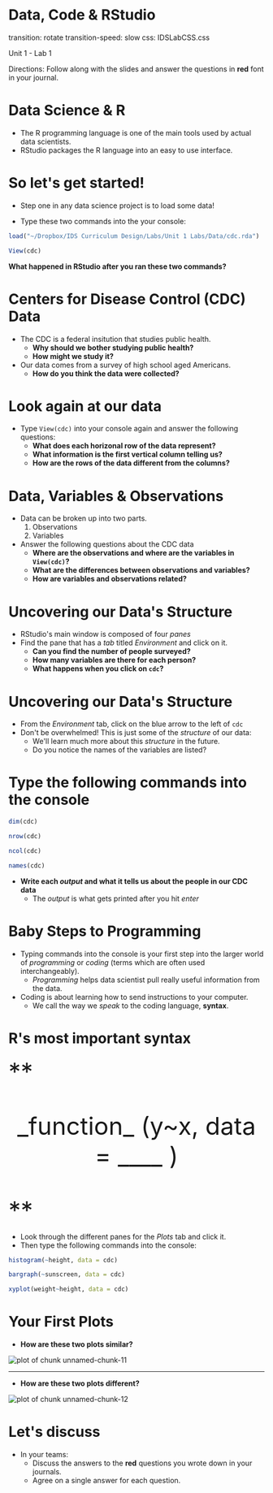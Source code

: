 Data, Code & RStudio
====================
transition: rotate
transition-speed: slow
css: IDSLabCSS.css 

Unit 1 - Lab 1  

Directions: Follow along with the slides and answer the questions in **red** font in your journal.
 



Data Science & R
================

- The R programming language is one of the main tools used by actual data scientists.
- RStudio packages the R language into an easy to use interface.
 

So let's get started!
=====================

- Step one in any data science project is to load some data!

- Type these two commands into the your console:


```r
load("~/Dropbox/IDS Curriculum Design/Labs/Unit 1 Labs/Data/cdc.rda")
```


```r
View(cdc)
```

  
**What happened in RStudio after you ran these two commands?**

Centers for Disease Control (CDC) Data
======================================

- The CDC is a federal insitution that studies public health.
    - **Why should we bother studying public health?**
    - **How might we study it?**
- Our data comes from a survey of high school aged Americans.
    - **How do you think the data were collected?**

Look again at our data
======================

- Type `View(cdc)` into your console again and answer the following questions:
    - **What does each horizonal row of the data represent?**
    - **What information is the first vertical column telling us?**
    - **How are the rows of the data different from the columns?**

Data, Variables & Observations
==============================

- Data can be broken up into two parts. 
    1. Observations
    2. Variables
- Answer the following questions about the CDC data
    - **Where are the observations and where are the variables in `View(cdc)`?**  
    - **What are the differences between observations and variables?**  
    - **How are variables and observations related?**

Uncovering our Data's Structure
===============================

- RStudio's main window is composed of four _panes_
- Find the pane that has a _tab_ titled *Environment* and click on it.
    - **Can you find the number of people surveyed?**
    - **How many variables are there for each person?**
    - **What happens when you click on `cdc`?**

Uncovering our Data's Structure
===============================

- From the *Environment* tab, click on the blue arrow to the left of `cdc`
- Don't be overwhelmed! This is just some of the _structure_ of our data:
    - We'll learn much more about this _structure_ in the future.
    - Do you notice the names of the variables are listed?
  
Type the following commands into the console
============================================


```r
dim(cdc)
```


```r
nrow(cdc)
```


```r
ncol(cdc)
```


```r
names(cdc)
```


- **Write each _output_ and what it tells us about the people in our CDC data**
    - The _output_ is what gets printed after you hit _enter_

Baby Steps to Programming
=========================

- Typing commands into the console is your first step into the larger world of _programming_ or _coding_ (terms which are often used interchangeably).
    - _Programming_ helps data scientist pull really useful information from the data.
- Coding is about learning how to send instructions to your computer.
    - We call the way we _speak_ to the coding language, **syntax**.

R's most important syntax
=========================

<font size="7">
**<p align='center'> _function_ (y~x, data = ____ ) </p>**
</font>

- Look through the different panes for the _Plots_ tab and click it.
- Then type the following commands into the console:


```r
histogram(~height, data = cdc)
```


```r
bargraph(~sunscreen, data = cdc)
```


```r
xyplot(weight~height, data = cdc)
```



Your First Plots
=================

- **How are these two plots similar?**

<img src="Lab1-1_Data_Code_Rstudio-figure/unnamed-chunk-11.png" title="plot of chunk unnamed-chunk-11" alt="plot of chunk unnamed-chunk-11" style="display: block; margin: auto;" />


***

- **How are these two plots different?**

<img src="Lab1-1_Data_Code_Rstudio-figure/unnamed-chunk-12.png" title="plot of chunk unnamed-chunk-12" alt="plot of chunk unnamed-chunk-12" style="display: block; margin: auto;" />


Let's discuss
=============

- In your teams:
    - Discuss the answers to the **red** questions you wrote down in your journals.
    - Agree on a single answer for each question.
